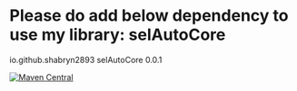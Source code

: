 # Please do add below dependency to use my library: selAutoCore
<dependency>
    <groupId>io.github.shabryn2893</groupId>
    <artifactId>selAutoCore</artifactId>
    <version>0.0.1</version>
</dependency>

[![Maven Central](https://img.shields.io/maven-central/v/io.github.shabryn2893/selAutoCore.svg)](https://search.maven.org/artifact/io.github.shabryn2893/selAutoCore)
